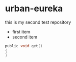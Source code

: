 # urban-eureka
this is my second test repository
- first item
- second item

```c
public void get()
{
}
```
